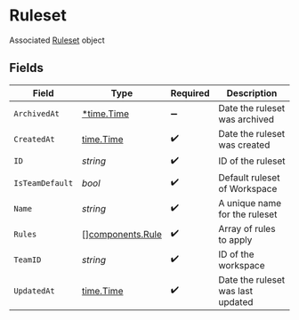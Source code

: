 # Ruleset

Associated [Ruleset](#ruleset-object) object


## Fields

| Field                                                | Type                                                 | Required                                             | Description                                          |
| ---------------------------------------------------- | ---------------------------------------------------- | ---------------------------------------------------- | ---------------------------------------------------- |
| `ArchivedAt`                                         | [*time.Time](https://pkg.go.dev/time#Time)           | :heavy_minus_sign:                                   | Date the ruleset was archived                        |
| `CreatedAt`                                          | [time.Time](https://pkg.go.dev/time#Time)            | :heavy_check_mark:                                   | Date the ruleset was created                         |
| `ID`                                                 | *string*                                             | :heavy_check_mark:                                   | ID of the ruleset                                    |
| `IsTeamDefault`                                      | *bool*                                               | :heavy_check_mark:                                   | Default ruleset of Workspace                         |
| `Name`                                               | *string*                                             | :heavy_check_mark:                                   | A unique name for the ruleset                        |
| `Rules`                                              | [][components.Rule](../../models/components/rule.md) | :heavy_check_mark:                                   | Array of rules to apply                              |
| `TeamID`                                             | *string*                                             | :heavy_check_mark:                                   | ID of the workspace                                  |
| `UpdatedAt`                                          | [time.Time](https://pkg.go.dev/time#Time)            | :heavy_check_mark:                                   | Date the ruleset was last updated                    |
